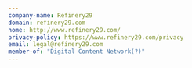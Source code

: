 ```yaml
---
company-name: Refinery29
domain: refinery29.com
home: http://www.refinery29.com/
privacy-policy: https://www.refinery29.com/privacy
email: legal@refinery29.com
member-of: "Digital Content Network(?)"
---
```




